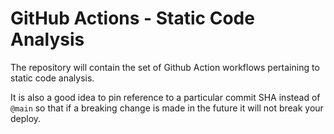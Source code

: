 # GitHub Actions - Static Code Analysis 

The repository will contain the set of Github Action workflows pertaining to static code analysis.

It is also a good idea to pin reference to a particular commit SHA instead of `@main` so that if a breaking change is made in the future it will not break your deploy.
